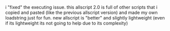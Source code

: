 i "fixed" the executing issue. this allscript 2.0 is full of other scripts that i copied and pasted (like the previous allscript version) and made my own loadstring just for fun. new allscript is "better" and slightly lightweight (even if its lightweight its not going to help due to its complexity)
